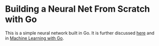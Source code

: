 # Building a Neural Net From Scratch with Go

This is a simple neural network built in Go.  It is further discussed [here](https://datadan.io/blog/neural-net-with-go) and in [Machine Learning with Go](https://www.packtpub.com/big-data-and-business-intelligence/machine-learning-go).
